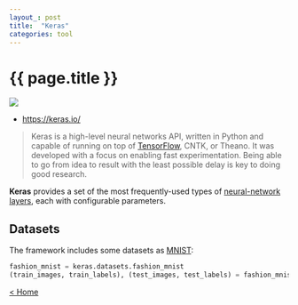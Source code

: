 ```yaml
---
layout_: post
title:  "Keras"
categories: tool
---
```


# {{ page.title }}

![](https://s3.amazonaws.com/keras.io/img/keras-logo-2018-large-1200.png)

- https://keras.io/

> Keras is a high-level neural networks API, written in Python and capable of running on top of [TensorFlow](tensorflow.html), CNTK, or Theano. 
> It was developed with a focus on enabling fast experimentation. Being able to go from idea to result with the least possible delay is key to doing good research.

__Keras__ provides a set of the most frequently-used types of [neural-network](neural-network.html) [layers](layer.html), 
each with configurable parameters.

## Datasets

The framework includes some datasets as [MNIST](mnist.html):

```py
fashion_mnist = keras.datasets.fashion_mnist
(train_images, train_labels), (test_images, test_labels) = fashion_mnist.load_data()
```

[< Home](..)